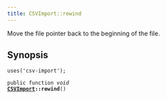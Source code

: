 ```yaml
---
title: CSVImport::rewind
---
```


Move the file pointer back to the beginning of the file.

## Synopsis

<code>uses('csv-import');</code>

<code>public function <i>void</i> <b><a href="CSVImport">CSVImport</a>::rewind</b>()</code>


